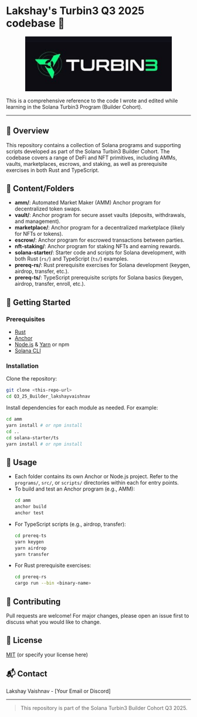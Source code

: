 # Lakshay's Turbin3 Q3 2025 codebase 🦀

<div align="center">
  <img src="https://github.com/solana-turbin3/Q1_25_Builder_daniel-burlacu/blob/main/turbine-logo-text.png" alt="Logo" width="400">
</div>

This is a comprehensive reference to the code I wrote and edited while learning in the Solana Turbin3 Program (Builder Cohort).

---

## 📖 Overview
This repository contains a collection of Solana programs and supporting scripts developed as part of the Solana Turbin3 Builder Cohort. The codebase covers a range of DeFi and NFT primitives, including AMMs, vaults, marketplaces, escrows, and staking, as well as prerequisite exercises in both Rust and TypeScript.

## 📂 Content/Folders
- **amm/**: Automated Market Maker (AMM) Anchor program for decentralized token swaps.
- **vault/**: Anchor program for secure asset vaults (deposits, withdrawals, and management).
- **marketplace/**: Anchor program for a decentralized marketplace (likely for NFTs or tokens).
- **escrow/**: Anchor program for escrowed transactions between parties.
- **nft-staking/**: Anchor program for staking NFTs and earning rewards.
- **solana-starter/**: Starter code and scripts for Solana development, with both Rust (`rs/`) and TypeScript (`ts/`) examples.
- **prereq-rs/**: Rust prerequisite exercises for Solana development (keygen, airdrop, transfer, etc.).
- **prereq-ts/**: TypeScript prerequisite scripts for Solana basics (keygen, airdrop, transfer, enroll, etc.).

## 🚀 Getting Started

### Prerequisites
- [Rust](https://www.rust-lang.org/tools/install)
- [Anchor](https://www.anchor-lang.com/docs/installation)
- [Node.js](https://nodejs.org/) & [Yarn](https://yarnpkg.com/) or npm
- [Solana CLI](https://docs.solana.com/cli/install-solana-cli-tools)

### Installation
Clone the repository:
```bash
git clone <this-repo-url>
cd Q3_25_Builder_lakshayvaishnav
```

Install dependencies for each module as needed. For example:
```bash
cd amm
yarn install # or npm install
cd ..
cd solana-starter/ts
yarn install # or npm install
```

## 🧪 Usage
- Each folder contains its own Anchor or Node.js project. Refer to the `programs/`, `src/`, or `scripts/` directories within each for entry points.
- To build and test an Anchor program (e.g., AMM):
  ```bash
  cd amm
  anchor build
  anchor test
  ```
- For TypeScript scripts (e.g., airdrop, transfer):
  ```bash
  cd prereq-ts
  yarn keygen
  yarn airdrop
  yarn transfer
  ```
- For Rust prerequisite exercises:
  ```bash
  cd prereq-rs
  cargo run --bin <binary-name>
  ```

## 🤝 Contributing
Pull requests are welcome! For major changes, please open an issue first to discuss what you would like to change.

## 📄 License
[MIT](LICENSE) (or specify your license here)

## 📬 Contact
Lakshay Vaishnav - [Your Email or Discord]

---

> This repository is part of the Solana Turbin3 Builder Cohort Q3 2025.
